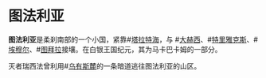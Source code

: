 # 图法利亚

**图法利亚**是柔刹南部的一个小国，紧靠#[塔拉特海](locations/tarat-sea)，与 #[大赫西](locations/greater-hexi)、#[特里雅克斯](locations/triax)、#[埃穆尔](locations/emul)、#[图拜拉](locations/tu-bayla)接壤。在白银王国纪元，其为马卡巴卡姆的一部分。

灭者瑞西法曾利用#[乌有斯麓](locations/urithiru)的一条暗道逃往图法利亚的山区。
